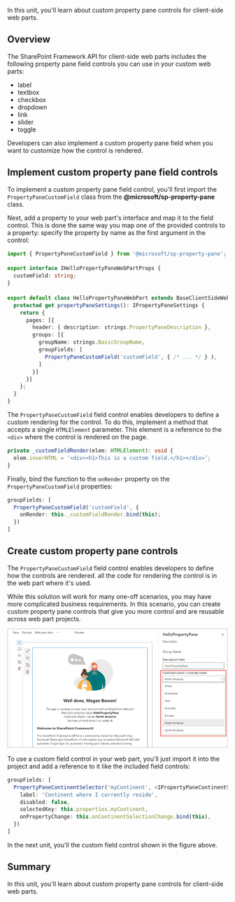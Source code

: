 In this unit, you'll learn about custom property pane controls for client-side web parts.

## Overview

The SharePoint Framework API for client-side web parts includes the following property pane field controls you can use in your custom web parts:

- label
- textbox
- checkbox
- dropdown
- link
- slider
- toggle

Developers can also implement a custom property pane field when you want to customize how the control is rendered.

## Implement custom property pane field controls

To implement a custom property pane field control, you'll first import the `PropertyPaneCustomField` class from the **@microsoft/sp-property-pane** class.

Next, add a property to your web part's interface and map it to the field control. This is done the same way you map one of the provided controls to a property: specify the property by name as the first argument in the control:

```typescript
import { PropertyPaneCustomField } from '@microsoft/sp-property-pane';

export interface IHelloPropertyPaneWebPartProps {
  customField: string;
}

export default class HelloPropertyPaneWebPart extends BaseClientSideWebPart<IHelloPropertyPaneWebPartProps> {
  protected get propertyPaneSettings(): IPropertyPaneSettings {
    return {
      pages: [{
        header: { description: strings.PropertyPaneDescription },
        groups: [{
          groupName: strings.BasicGroupName,
          groupFields: [
            PropertyPaneCustomField('customField', { /* ... */ } ),
          ]
        }]
      }]
    };
  }
}
```

The `PropertyPaneCustomField` field control enables developers to define a custom rendering for the control. To do this, implement a method that accepts a single `HTMLElement` parameter. This element is a reference to the `<div>` where the control is rendered on the page.

```typescript
private _customFieldRender(elem: HTMLElement): void {
  elem.innerHTML = '<div><h1>This is a custom field.</h1></div>’;
}
```

Finally, bind the function to the `onRender` property on the `PropertyPaneCustomField` properties:

```typescript
groupFields: [
  PropertyPaneCustomField('customField', {
    onRender: this._customFieldRender.bind(this);
  })
]
```

## Create custom property pane controls

The `PropertyPaneCustomField` field control enables developers to define how the controls are rendered. all the code for rendering the control is in the web part where it's used.

While this solution will work for many one-off scenarios, you may have more complicated business requirements. In this scenario, you can create custom property pane controls that give you more control and are reusable across web part projects.

![Screenshot of a custom property pane field control](../media/05-custom-control.png)

To use a custom field control in your web part, you'll just import it into the project and add a reference to it like the included field controls:

```typescript
groupFields: [
  PropertyPaneContinentSelector('myContinent', <IPropertyPaneContinentSelectorProps>{
    label: 'Continent where I currently reside',
    disabled: false,
    selectedKey: this.properties.myContinent,
    onPropertyChange: this.onContinentSelectionChange.bind(this),
  })
]
```

In the next unit, you'll the custom field control shown in the figure above.

## Summary

In this unit, you'll learn about custom property pane controls for client-side web parts.
